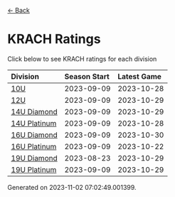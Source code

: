 [<- Back](../readme.md)
# KRACH Ratings
Click below to see KRACH ratings for each division

| Division | Season Start | Latest Game |
| :-- | :-- | :-- |
| [10U](10U-ratings.md) | 2023-09-09 | 2023-10-28 |
| [12U](12U-ratings.md) | 2023-09-09 | 2023-10-29 |
| [14U Diamond](14U-Diamond-ratings.md) | 2023-09-09 | 2023-10-29 |
| [14U Platinum](14U-Platinum-ratings.md) | 2023-09-09 | 2023-10-28 |
| [16U Diamond](16U-Diamond-ratings.md) | 2023-09-09 | 2023-10-30 |
| [16U Platinum](16U-Platinum-ratings.md) | 2023-09-09 | 2023-10-22 |
| [19U Diamond](19U-Diamond-ratings.md) | 2023-08-23 | 2023-10-29 |
| [19U Platinum](19U-Platinum-ratings.md) | 2023-09-09 | 2023-10-29 |

Generated on 2023-11-02 07:02:49.001399.
